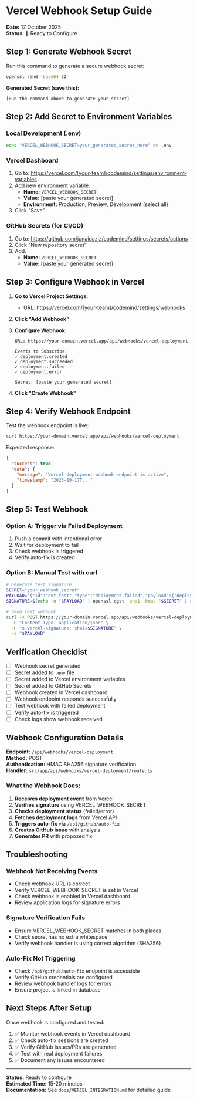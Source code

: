 # Vercel Webhook Setup Guide

**Date:** 17 October 2025  
**Status:** 🔄 Ready to Configure

## Step 1: Generate Webhook Secret

Run this command to generate a secure webhook secret:

```bash
openssl rand -base64 32
```

**Generated Secret (save this):**
```
[Run the command above to generate your secret]
```

## Step 2: Add Secret to Environment Variables

### Local Development (.env)
```bash
echo "VERCEL_WEBHOOK_SECRET=your_generated_secret_here" >> .env
```

### Vercel Dashboard
1. Go to: https://vercel.com/[your-team]/codemind/settings/environment-variables
2. Add new environment variable:
   - **Name:** `VERCEL_WEBHOOK_SECRET`
   - **Value:** [paste your generated secret]
   - **Environment:** Production, Preview, Development (select all)
3. Click "Save"

### GitHub Secrets (for CI/CD)
1. Go to: https://github.com/junaidaziz/codemind/settings/secrets/actions
2. Click "New repository secret"
3. Add:
   - **Name:** `VERCEL_WEBHOOK_SECRET`
   - **Value:** [paste your generated secret]

## Step 3: Configure Webhook in Vercel

1. **Go to Vercel Project Settings:**
   - URL: https://vercel.com/[your-team]/codemind/settings/webhooks

2. **Click "Add Webhook"**

3. **Configure Webhook:**
   ```
   URL: https://your-domain.vercel.app/api/webhooks/vercel-deployment
   
   Events to Subscribe:
   ✓ deployment.created
   ✓ deployment.succeeded  
   ✓ deployment.failed
   ✓ deployment.error
   
   Secret: [paste your generated secret]
   ```

4. **Click "Create Webhook"**

## Step 4: Verify Webhook Endpoint

Test the webhook endpoint is live:

```bash
curl https://your-domain.vercel.app/api/webhooks/vercel-deployment
```

Expected response:
```json
{
  "success": true,
  "data": {
    "message": "Vercel deployment webhook endpoint is active",
    "timestamp": "2025-10-17T..."
  }
}
```

## Step 5: Test Webhook

### Option A: Trigger via Failed Deployment
1. Push a commit with intentional error
2. Wait for deployment to fail
3. Check webhook is triggered
4. Verify auto-fix is created

### Option B: Manual Test with curl
```bash
# Generate test signature
SECRET="your_webhook_secret"
PAYLOAD='{"id":"evt_test","type":"deployment.failed","payload":{"deployment":{"id":"dpl_test"}}}'
SIGNATURE=$(echo -n "$PAYLOAD" | openssl dgst -sha1 -hmac "$SECRET" | cut -d' ' -f2)

# Send test webhook
curl -X POST https://your-domain.vercel.app/api/webhooks/vercel-deployment \
  -H "Content-Type: application/json" \
  -H "x-vercel-signature: sha1=$SIGNATURE" \
  -d "$PAYLOAD"
```

## Verification Checklist

- [ ] Webhook secret generated
- [ ] Secret added to `.env` file
- [ ] Secret added to Vercel environment variables
- [ ] Secret added to GitHub Secrets
- [ ] Webhook created in Vercel dashboard
- [ ] Webhook endpoint responds successfully
- [ ] Test webhook with failed deployment
- [ ] Verify auto-fix is triggered
- [ ] Check logs show webhook received

## Webhook Configuration Details

**Endpoint:** `/api/webhooks/vercel-deployment`  
**Method:** POST  
**Authentication:** HMAC SHA256 signature verification  
**Handler:** `src/app/api/webhooks/vercel-deployment/route.ts`

### What the Webhook Does:

1. **Receives deployment event** from Vercel
2. **Verifies signature** using VERCEL_WEBHOOK_SECRET
3. **Checks deployment status** (failed/error)
4. **Fetches deployment logs** from Vercel API
5. **Triggers auto-fix** via `/api/github/auto-fix`
6. **Creates GitHub issue** with analysis
7. **Generates PR** with proposed fix

## Troubleshooting

### Webhook Not Receiving Events
- Check webhook URL is correct
- Verify VERCEL_WEBHOOK_SECRET is set in Vercel
- Check webhook is enabled in Vercel dashboard
- Review application logs for signature errors

### Signature Verification Fails
- Ensure VERCEL_WEBHOOK_SECRET matches in both places
- Check secret has no extra whitespace
- Verify webhook handler is using correct algorithm (SHA256)

### Auto-Fix Not Triggering
- Check `/api/github/auto-fix` endpoint is accessible
- Verify GitHub credentials are configured
- Review webhook handler logs for errors
- Ensure project is linked in database

## Next Steps After Setup

Once webhook is configured and tested:

1. ✅ Monitor webhook events in Vercel dashboard
2. ✅ Check auto-fix sessions are created
3. ✅ Verify GitHub issues/PRs are generated
4. ✅ Test with real deployment failures
5. ✅ Document any issues encountered

---

**Status:** Ready to configure  
**Estimated Time:** 15-20 minutes  
**Documentation:** See `docs/VERCEL_INTEGRATION.md` for detailed guide
